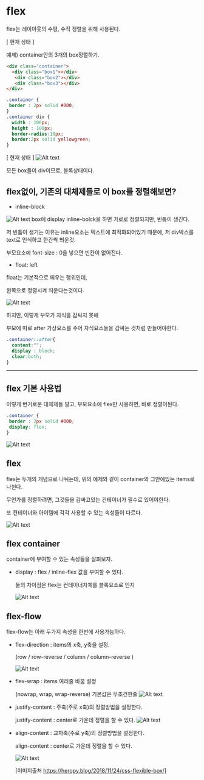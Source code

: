 # flex 
flex는 레이아웃의 수평, 수직 정렬을 위해 사용된다.


[ 현재 상태 ]

예제) container안의 3개의 box정렬하기.
```html
<div class="container">
  <div class="box1"></div>
   <div class="box2"></div>
   <div class="box3"></div>
</div>
```

```css
.container {
 border : 2px solid #000;
}
.container div {
  width : 100px;
  height : 100px;
  border-radius:10px;
  border:2px solid yellowgreen;
}
```
[ 현재 상태 ]
![Alt text](../IMG/flex1.JPG)

모든 box들이 div이므로, 블록상태이다.
##  flex없이, 기존의 대체제들로 이 box를 정렬해보면?

- inline-block


![Alt text](../IMG/flex2.JPG)
box에 display inline-bolck을 하면
가로로 정렬되지만, 빈틈이 생긴다.

저 빈틈이 생기는 이유는 inline요소는 텍스트에 최적화되어있기 때문에, 저 div박스를 text로 인식하고 한칸씩 띄운것.

부모요소에 font-size : 0을 넣으면 빈칸이 없어진다.

- float: left

float는 기본적으로 띄우는 행위인데,

왼쪽으로 정렬시켜 띄운다는것이다.

![Alt text](../IMG/flex3.JPG)

하지만, 이렇게 부모가 자식을 감싸지 못해

부모에 따로 after 가상요소를 주어
자식요소들을 감싸는 것처럼 만들어야한다.

```css
.container::after{
  content:"";
  display : block;
  clear:both;
}
```

-------------------------
## **flex 기본 사용법**

이렇게 번거로운 대체제들 말고, 부모요소에 flex만 사용하면, 바로 정렬이된다.
```css
.container {
 border : 2px solid #000;
 display: flex;
}
```
  ![Alt text](../IMG/flex4.JPG)

## flex 
flex는 두개의 개념으로 나뉘는데, 
위의 예제와 같이
container와 그안에있는 items로 나뉜다.

무언가를 정렬하려면, 그것들을 감싸고있는 컨테이너가 필수로 있어야한다.

또 컨테이너와 아이템에 각각 사용할 수 있는 속성들이 다르다.

  ![Alt text](../IMG/flex5.JPG)



## flex container
container에 부여할 수 있는 속성들을 살펴보자.

- display : flex / inline-flex 값을 부여할 수 있다.

  둘의 차이점은 flex는 컨테이너자체를 블록요소로 인지
  
  ![Alt text](../IMG/flex6.JPG)

## flex-flow

flex-flow는 아래 두가지 속성을 한번에 사용가능하다.

- flex-direction : items의 x축, y축을 설정.
  
     (row / row-reverse / column / column-reverse )

     ![Alt text](../IMG/flex7.JPG)


- flex-wrap : items 여러줄 바꿈 설정

  (nowrap, wrap, wrap-reverse) 기본값은 무조건한줄
   ![Alt text](../IMG/flex8.JPG)


- justify-content : 주축(주로 x축)의 정렬방법을 설정한다. 

  justify-content : center로 가운데 정렬을 할 수 있다.
   ![Alt text](../IMG/flex9.JPG)


- align-content : 교차축(주로 y축)의 정렬방법을 설정한다. 


  align-content : center로 가운데 정렬을 할 수 있다.

  ![Alt text](../IMG/flex10.JPG)



  [이미지출처 https://heropy.blog/2018/11/24/css-flexible-box/]
